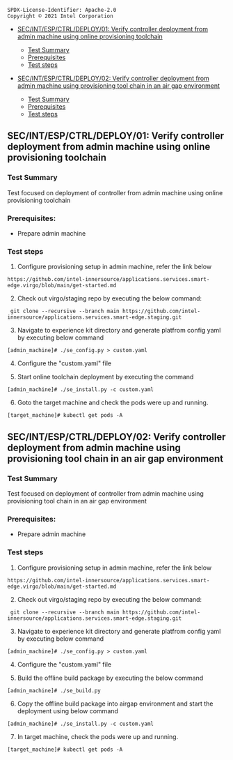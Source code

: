 ```text
SPDX-License-Identifier: Apache-2.0
Copyright © 2021 Intel Corporation
```
- [SEC/INT/ESP/CTRL/DEPLOY/01: Verify controller deployment from admin machine using online provisioning toolchain](#secintespctrldeploy01-Verify-controller-deployment-from-admin-machine-using-online-provisioning-toolchain)

   - [Test Summary](#test-summary)
   - [Prerequisites](#prerequisites)
   - [Test steps](#test-steps)
  
 - [SEC/INT/ESP/CTRL/DEPLOY/02: Verify controller deployment from admin machine using provisioning tool chain in an air gap environment](#secintespctrldeploy02-Verify-controller-deployment-from-admin-machine-using-provisioning-tool-chain-in-an-air-gap-environment)

   - [Test Summary](#test-summary-1)
   - [Prerequisites](#prerequisites-1)
   - [Test steps](#test-steps-1)

## SEC/INT/ESP/CTRL/DEPLOY/01: Verify controller deployment from admin machine using online provisioning toolchain
  
### Test Summary
 
Test focused on deployment of controller from admin machine using online provisioning toolchain

### Prerequisites:

- Prepare admin machine

### Test steps

1. Configure provisioning setup in admin machine, refer the link below

```shell
https://github.com/intel-innersource/applications.services.smart-edge.virgo/blob/main/get-started.md
```

2. Check out virgo/staging repo by executing the below command:

```shell
 git clone --recursive --branch main https://github.com/intel-innersource/applications.services.smart-edge.staging.git
```
3. Navigate to experience kit directory and generate platfrom config yaml by executing below command

```shell
[admin_machine]# ./se_config.py > custom.yaml
```
4. Configure the "custom.yaml" file

5. Start online toolchain deployment by executing the command

```shell
[admin_machine]# ./se_install.py -c custom.yaml
```
6. Goto the target machine and check the pods were up and running.

 ```shell
 [target_machine]# kubectl get pods -A
 ```
 
 ## SEC/INT/ESP/CTRL/DEPLOY/02: Verify controller deployment from admin machine using provisioning tool chain in an air gap environment
  
### Test Summary
 
Test focused on deployment of controller from admin machine using provisioning tool chain in an air gap environment

### Prerequisites:

- Prepare admin machine

### Test steps

1. Configure provisioning setup in admin machine, refer the link below

```shell
https://github.com/intel-innersource/applications.services.smart-edge.virgo/blob/main/get-started.md
```

2. Check out virgo/staging repo by executing the below command:

```shell
 git clone --recursive --branch main https://github.com/intel-innersource/applications.services.smart-edge.staging.git
```
3. Navigate to experience kit directory and generate platfrom config yaml by executing below command

```shell
[admin_machine]# ./se_config.py > custom.yaml
```
4. Configure the "custom.yaml" file

5. Build the offline build package by executing the below command

```shell
[admin_machine]# ./se_build.py
```

6. Copy the offline build package into airgap environment and start the deployment using below command

```shell
[admin_machine]# ./se_install.py -c custom.yaml
```
7. In target machine, check the pods were up and running.

 ```shell
 [target_machine]# kubectl get pods -A
 ```

